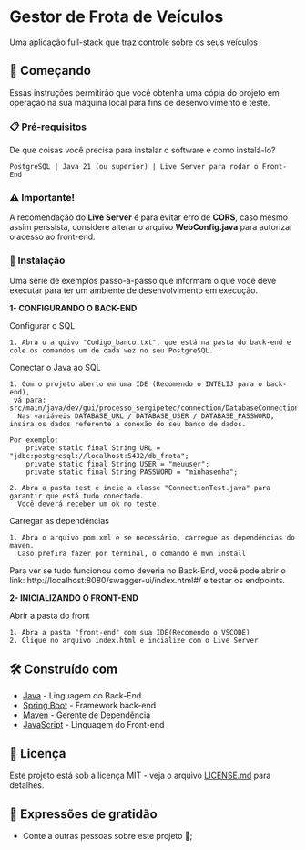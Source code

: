 # Gestor de Frota de Veículos

Uma aplicação full-stack que traz controle sobre os seus veículos

## 🚀 Começando

Essas instruções permitirão que você obtenha uma cópia do projeto em operação na sua máquina local para fins de desenvolvimento e teste.

### 📋 Pré-requisitos

De que coisas você precisa para instalar o software e como instalá-lo?

```
PostgreSQL | Java 21 (ou superior) | Live Server para rodar o Front-End
```

### ⚠️ Importante!
A recomendação do <strong>Live Server</strong> é para evitar erro de <strong>CORS</strong>, caso mesmo assim perssista,
considere alterar o arquivo <strong>WebConfig.java</strong> para autorizar o acesso ao front-end.

### 🔧 Instalação

Uma série de exemplos passo-a-passo que informam o que você deve executar para ter um ambiente de desenvolvimento em execução.

<strong>1- CONFIGURANDO O BACK-END</strong>

Configurar o SQL
```
1. Abra o arquivo "Codigo_banco.txt", que está na pasta do back-end e cole os comandos um de cada vez no seu PostgreSQL.
```

Conectar o Java ao SQL
```
1. Com o projeto aberto em uma IDE (Recomendo o INTELIJ para o back-end),
 vá para: src/main/java/dev/gui/processo_sergipetec/connection/DatabaseConnection.java
  Nas variáveis DATABASE_URL / DATABASE_USER / DATABASE_PASSWORD, insira os dados referente a conexão do seu banco de dados.

Por exemplo:
    private static final String URL = "jdbc:postgresql://localhost:5432/db_frota";
    private static final String USER = "meuuser";
    private static final String PASSWORD = "minhasenha";

2. Abra a pasta test e incie a classe "ConnectionTest.java" para garantir que está tudo conectado.
  Você deverá receber um ok no teste.
```

Carregar as dependências
```
1. Abra o arquivo pom.xml e se necessário, carregue as dependências do maven.
  Caso prefira fazer por terminal, o comando é mvn install
```

Para ver se tudo funcionou como deveria no Back-End, você pode abrir o link:
<a>http://localhost:8080/swagger-ui/index.html#/</a> e testar os endpoints.

<strong>2- INICIALIZANDO O FRONT-END</strong>

Abrir a pasta do front
```
1. Abra a pasta "front-end" com sua IDE(Recomendo o VSCODE)
2. Clique no arquivo index.html e incialize com o Live Server
```

## 🛠️ Construído com

* [Java](https://docs.oracle.com/en/java/) - Linguagem do Back-End
* [Spring Boot](https://docs.spring.io/spring-framework/reference/index.html) - Framework back-end
* [Maven](https://maven.apache.org/) - Gerente de Dependência
* [JavaScript](https://developer.mozilla.org/en-US/docs/Web/JavaScript) - Linguagem do Front-end


## 📄 Licença

  Este projeto está sob a licença MIT - veja o arquivo [LICENSE.md](https://github.com/usuario/projeto/licenca) para detalhes.

## 🎁 Expressões de gratidão

* Conte a outras pessoas sobre este projeto 📢;
